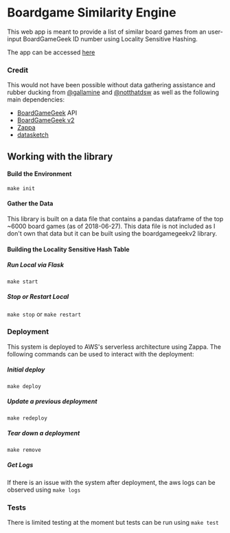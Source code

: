 # Boardgame Similarity Engine

This web app is meant to provide a list of similar
board games from an user-input BoardGameGeek ID number using
Locality Sensitive Hashing.

The app can be accessed
[here](https://nqluu8bsoi.execute-api.us-east-1.amazonaws.com/dev/)


### Credit
This would not have been possible without data gathering
assistance and rubber ducking from
[@gallamine](https://twitter.com/gallamine) and
[@notthatdsw](https://twitter.com/notthatdsw)
as well as the following main dependencies:

- [BoardGameGeek](https://boardgamegeek.com) API
- [BoardGameGeek v2](https://github.com/lcosmin/boardgamegeek)
- [Zappa](https://github.com/Miserlou/Zappa)
- [datasketch](https://github.com/ekzhu/datasketch)

## Working with the library
#### Build the Environment
`make init`

#### Gather the Data
This library is built on a data file that contains a pandas
dataframe of the top ~6000 board games (as of 2018-06-27).  This
data file is not included as I don't own that data but it can be
built using the boardgamegeekv2 library.

#### Building the Locality Sensitive Hash Table


##### Run Local via Flask
`make start`

##### Stop or Restart Local
`make stop` or `make restart`

### Deployment
This system is deployed to AWS's serverless architecture using Zappa.
The following commands can be used to interact with the deployment:

##### Initial deploy
`make deploy`

##### Update a previous deployment
`make redeploy`

##### Tear down a deployment
`make remove`

##### Get Logs
If there is an issue with the system after deployment, the aws logs can be
observed using
`make logs`

### Tests
There is limited testing at the moment but tests can be run using
`make test`



